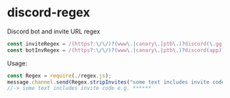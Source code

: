 # discord-regex
Discord bot and invite URL regex
```javascript
const inviteRegex = /(https?:\/\/)?(www\.|canary\.|ptb\.)?discord(\.gg|(app)?\.com\/invite|\.me)\/([^ ]+)\/?/gi;
const botInvRegex = /(https?:\/\/)?(www\.|canary\.|ptb\.)?discord(app)?\.com\/(api\/)?oauth2\/authorize\?([^ ]+)\/?/gi;
```
Usage:
```javascript
const Regex = require(./regex.js);
message.channel.send(Regex.stripInvites("some text includes invite code e.g. https://discord.gg/000000"));
//-> some text includes invite code e.g. ******
```
